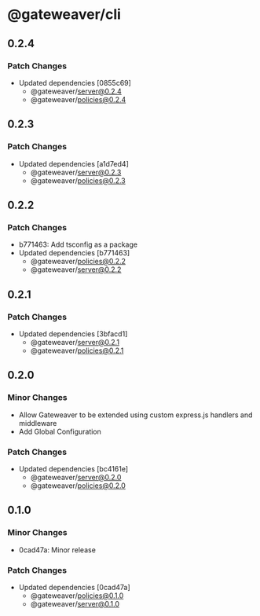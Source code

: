 # @gateweaver/cli

## 0.2.4

### Patch Changes

- Updated dependencies [0855c69]
  - @gateweaver/server@0.2.4
  - @gateweaver/policies@0.2.4

## 0.2.3

### Patch Changes

- Updated dependencies [a1d7ed4]
  - @gateweaver/server@0.2.3
  - @gateweaver/policies@0.2.3

## 0.2.2

### Patch Changes

- b771463: Add tsconfig as a package
- Updated dependencies [b771463]
  - @gateweaver/policies@0.2.2
  - @gateweaver/server@0.2.2

## 0.2.1

### Patch Changes

- Updated dependencies [3bfacd1]
  - @gateweaver/server@0.2.1
  - @gateweaver/policies@0.2.1

## 0.2.0

### Minor Changes

- Allow Gateweaver to be extended using custom express.js handlers and middleware
- Add Global Configuration

### Patch Changes

- Updated dependencies [bc4161e]
  - @gateweaver/server@0.2.0
  - @gateweaver/policies@0.2.0

## 0.1.0

### Minor Changes

- 0cad47a: Minor release

### Patch Changes

- Updated dependencies [0cad47a]
  - @gateweaver/policies@0.1.0
  - @gateweaver/server@0.1.0
